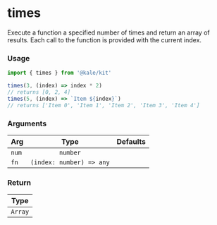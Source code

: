 # times

Execute a function a specified number of times and return an array of results. Each call to the function is provided with the current index.

### Usage

```ts
import { times } from '@kale/kit'

times(3, (index) => index * 2)
// returns [0, 2, 4]
times(5, (index) => `Item ${index}`)
// returns ['Item 0', 'Item 1', 'Item 2', 'Item 3', 'Item 4']
```

### Arguments

| Arg   |           Type           | Defaults |
| ----- | :----------------------: | -------: |
| `num` |         `number`         |          |
| `fn`  | `(index: number) => any` |          |

### Return

|  Type   |
| :-----: |
| `Array` |
